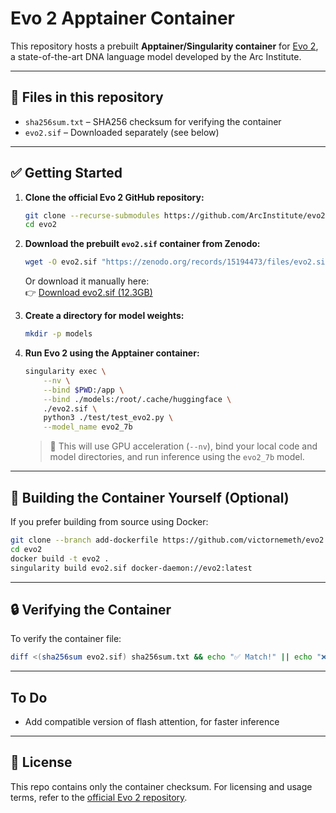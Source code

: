 # Evo 2 Apptainer Container 

This repository hosts a prebuilt **Apptainer/Singularity container** for [Evo 2](https://github.com/ArcInstitute/evo2), a state-of-the-art DNA language model developed by the Arc Institute.

---

## 🔄 Files in this repository

- `sha256sum.txt` – SHA256 checksum for verifying the container  
- `evo2.sif` – Downloaded separately (see below)

---

## ✅ Getting Started

1. **Clone the official Evo 2 GitHub repository:**

   ```bash
   git clone --recurse-submodules https://github.com/ArcInstitute/evo2.git
   cd evo2
   ```

2. **Download the prebuilt `evo2.sif` container from Zenodo:**

   ```bash
   wget -O evo2.sif "https://zenodo.org/records/15194473/files/evo2.sif?download=1"
   ```

   Or download it manually here:  
   👉 [Download evo2.sif (12.3GB)](https://zenodo.org/records/15194473/files/evo2.sif?download=1)

3. **Create a directory for model weights:**

   ```bash
   mkdir -p models
   ```

4. **Run Evo 2 using the Apptainer container:**

   ```bash
   singularity exec \
       --nv \
       --bind $PWD:/app \
       --bind ./models:/root/.cache/huggingface \
       ./evo2.sif \
       python3 ./test/test_evo2.py \
       --model_name evo2_7b
   ```

   > 🧠 This will use GPU acceleration (`--nv`), bind your local code and model directories, and run inference using the `evo2_7b` model.

---

## 🔄 Building the Container Yourself (Optional)

If you prefer building from source using Docker:

```bash
git clone --branch add-dockerfile https://github.com/victornemeth/evo2.git
cd evo2
docker build -t evo2 .
singularity build evo2.sif docker-daemon://evo2:latest
```

---

## 🔒 Verifying the Container

To verify the container file:

```bash
diff <(sha256sum evo2.sif) sha256sum.txt && echo "✅ Match!" || echo "❌ Mismatch!"
```

---

## To Do

- Add compatible version of flash attention, for faster inference

---

## 📄 License

This repo contains only the container checksum. For licensing and usage terms, refer to the [official Evo 2 repository](https://github.com/ArcInstitute/evo2).
